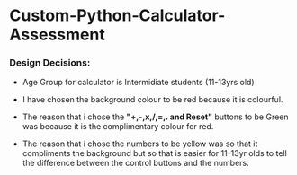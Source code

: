 # Custom-Python-Calculator-Assessment


### Design Decisions:
- Age Group for calculator is Intermidiate students (11-13yrs old)

- I have chosen the background colour to be red because it is colourful.
- The reason that i chose the **"+,-,x,/,=,. and Reset"** buttons to be Green was because it is the complimentary colour for red.
- The reason that i chose the numbers to be yellow was so that it compliments the background but so that is easier for 11-13yr olds to tell the difference between the control buttons and the numbers.
